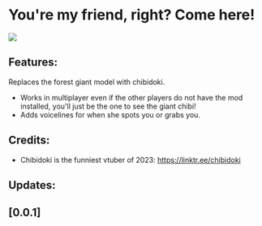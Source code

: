 
# You're my friend, right? Come here!

![](https://static-cdn.jtvnw.net/jtv_user_pictures/80055aff-4463-4332-939d-2a5d5ff08bec-profile_image-300x300.png)

## Features:
Replaces the forest giant model with chibidoki.
- Works in multiplayer even if the other players do not have the mod installed, you'll just be the one to see the giant chibi!
- Adds voicelines for when she spots you or grabs you.

## Credits:
- Chibidoki is the funniest vtuber of 2023: https://linktr.ee/chibidoki

## Updates:
**[0.0.1]**  
- 